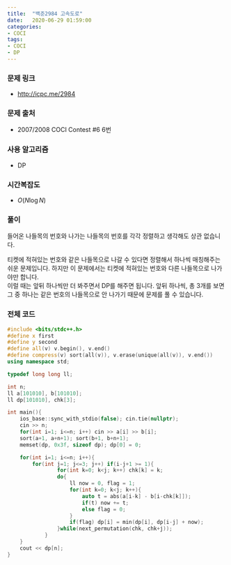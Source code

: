 ```yaml
---
title:  "백준2984 고속도로"
date:   2020-06-29 01:59:00
categories:
- COCI
tags:
- COCI
- DP
---
```


### 문제 링크
* http://icpc.me/2984

### 문제 출처
* 2007/2008 COCI Contest #6 6번

### 사용 알고리즘
* DP

### 시간복잡도
* $O(N \log N)$

### 풀이
들어온 나들목의 번호와 나가는 나들목의 번호를 각각 정렬하고 생각해도 상관 없습니다.

티켓에 적혀있는 번호와 같은 나들목으로 나갈 수 있다면 정렬해서 하나씩 매칭해주는 쉬운 문제입니다. 하지만 이 문제에서는 티켓에 적혀있는 번호와 다른 나들목으로 나가야만 합니다.<br>
이럴 때는 앞뒤 하나씩만 더 봐주면서 DP를 해주면 됩니다. 앞뒤 하나씩, 총 3개를 보면 그 중 하나는 같은 번호의 나들목으로 안 나가기 때문에 문제를 풀 수 있습니다.

### 전체 코드
```cpp
#include <bits/stdc++.h>
#define x first
#define y second
#define all(v) v.begin(), v.end()
#define compress(v) sort(all(v)), v.erase(unique(all(v)), v.end())
using namespace std;

typedef long long ll;

int n;
ll a[101010], b[101010];
ll dp[101010], chk[3];

int main(){
    ios_base::sync_with_stdio(false); cin.tie(nullptr);
    cin >> n;
    for(int i=1; i<=n; i++) cin >> a[i] >> b[i];
    sort(a+1, a+n+1); sort(b+1, b+n+1);
    memset(dp, 0x3f, sizeof dp); dp[0] = 0;

    for(int i=1; i<=n; i++){
        for(int j=1; j<=3; j++) if(i-j+1 >= 1){
                for(int k=0; k<j; k++) chk[k] = k;
                do{
                    ll now = 0, flag = 1;
                    for(int k=0; k<j; k++){
                        auto t = abs(a[i-k] - b[i-chk[k]]);
                        if(t) now += t;
                        else flag = 0;
                    }
                    if(flag) dp[i] = min(dp[i], dp[i-j] + now);
                }while(next_permutation(chk, chk+j));
            }
    }
    cout << dp[n];
}
```
